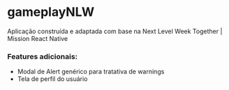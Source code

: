 # gameplayNLW
Aplicação construída e adaptada com base na Next Level Week Together | Mission React Native

### Features adicionais:
- Modal de Alert genérico para tratativa de warnings
- Tela de perfil do usuário
